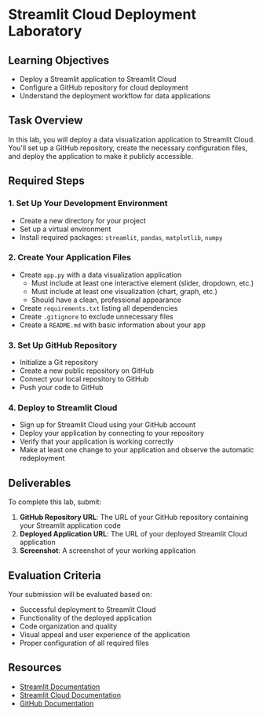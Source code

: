 # Streamlit Cloud Deployment Laboratory

## Learning Objectives
- Deploy a Streamlit application to Streamlit Cloud
- Configure a GitHub repository for cloud deployment
- Understand the deployment workflow for data applications

## Task Overview
In this lab, you will deploy a data visualization application to Streamlit Cloud. You'll set up a GitHub repository, create the necessary configuration files, and deploy the application to make it publicly accessible.

## Required Steps

### 1. Set Up Your Development Environment
- Create a new directory for your project
- Set up a virtual environment
- Install required packages: `streamlit`, `pandas`, `matplotlib`, `numpy`

### 2. Create Your Application Files
- Create `app.py` with a data visualization application
  - Must include at least one interactive element (slider, dropdown, etc.)
  - Must include at least one visualization (chart, graph, etc.)
  - Should have a clean, professional appearance
- Create `requirements.txt` listing all dependencies
- Create `.gitignore` to exclude unnecessary files
- Create a `README.md` with basic information about your app

### 3. Set Up GitHub Repository
- Initialize a Git repository
- Create a new public repository on GitHub
- Connect your local repository to GitHub
- Push your code to GitHub

### 4. Deploy to Streamlit Cloud
- Sign up for Streamlit Cloud using your GitHub account
- Deploy your application by connecting to your repository
- Verify that your application is working correctly
- Make at least one change to your application and observe the automatic redeployment

## Deliverables
To complete this lab, submit:

1. **GitHub Repository URL**: The URL of your GitHub repository containing your Streamlit application code
2. **Deployed Application URL**: The URL of your deployed Streamlit Cloud application
3. **Screenshot**: A screenshot of your working application

## Evaluation Criteria
Your submission will be evaluated based on:

- Successful deployment to Streamlit Cloud
- Functionality of the deployed application
- Code organization and quality
- Visual appeal and user experience of the application
- Proper configuration of all required files

## Resources
- [Streamlit Documentation](https://docs.streamlit.io/)
- [Streamlit Cloud Documentation](https://docs.streamlit.io/streamlit-cloud)
- [GitHub Documentation](https://docs.github.com/en) 
